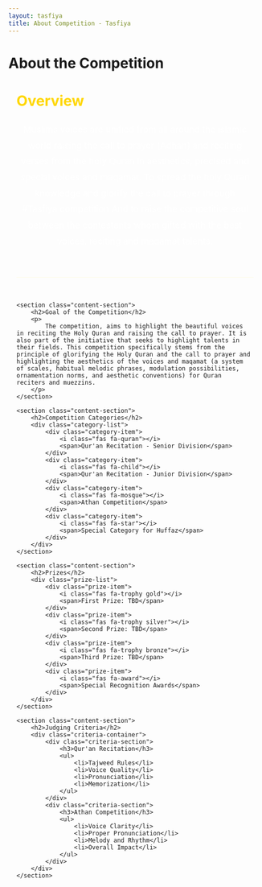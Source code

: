 ```yaml
---
layout: tasfiya
title: About Competition - Tasfiya
---
```


<div class="islamic-decoration">
    <h1>About the Competition</h1>
</div>

<div class="about-content">
    <section class="content-section">
        <h2>Overview</h2>
        <p>
            Muslims voices are unified from all around the islamic world raising the call to prayer (Adhan) and reciting verses from the holy Quran in aesthetics, precised and special voices and maqamat.
            To spread the holy Quran knowledge and glorify the call to prayer through #Tasfiya competition
            And to raise the competitive soul between the contestants whom gifted with the best voices, reciting and maqamat talents.
        </p>
    </section>

    <section class="content-section">
        <h2>Goal of the Competition</h2>
        <p>
            The competition, aims to highlight the beautiful voices in reciting the Holy Quran and raising the call to prayer. It is also part of the initiative that seeks to highlight talents in their fields. This competition specifically stems from the principle of glorifying the Holy Quran and the call to prayer and highlighting the aesthetics of the voices and maqamat (a system of scales, habitual melodic phrases, modulation possibilities, ornamentation norms, and aesthetic conventions) for Quran reciters and muezzins.
        </p>
    </section>

    <section class="content-section">
        <h2>Competition Categories</h2>
        <div class="category-list">
            <div class="category-item">
                <i class="fas fa-quran"></i>
                <span>Qur'an Recitation - Senior Division</span>
            </div>
            <div class="category-item">
                <i class="fas fa-child"></i>
                <span>Qur'an Recitation - Junior Division</span>
            </div>
            <div class="category-item">
                <i class="fas fa-mosque"></i>
                <span>Athan Competition</span>
            </div>
            <div class="category-item">
                <i class="fas fa-star"></i>
                <span>Special Category for Huffaz</span>
            </div>
        </div>
    </section>

    <section class="content-section">
        <h2>Prizes</h2>
        <div class="prize-list">
            <div class="prize-item">
                <i class="fas fa-trophy gold"></i>
                <span>First Prize: TBD</span>
            </div>
            <div class="prize-item">
                <i class="fas fa-trophy silver"></i>
                <span>Second Prize: TBD</span>
            </div>
            <div class="prize-item">
                <i class="fas fa-trophy bronze"></i>
                <span>Third Prize: TBD</span>
            </div>
            <div class="prize-item">
                <i class="fas fa-award"></i>
                <span>Special Recognition Awards</span>
            </div>
        </div>
    </section>

    <section class="content-section">
        <h2>Judging Criteria</h2>
        <div class="criteria-container">
            <div class="criteria-section">
                <h3>Qur'an Recitation</h3>
                <ul>
                    <li>Tajweed Rules</li>
                    <li>Voice Quality</li>
                    <li>Pronunciation</li>
                    <li>Memorization</li>
                </ul>
            </div>
            <div class="criteria-section">
                <h3>Athan Competition</h3>
                <ul>
                    <li>Voice Clarity</li>
                    <li>Proper Pronunciation</li>
                    <li>Melody and Rhythm</li>
                    <li>Overall Impact</li>
                </ul>
            </div>
        </div>
    </section>
</div>

<style>
.about-content {
    max-width: 800px;
    margin: 0 auto;
    padding: 0 1rem;
}

.content-section {
    margin-bottom: 3rem;
    padding-bottom: 2rem;
    border-bottom: 1px solid rgba(255, 215, 0, 0.1);
}

.content-section:last-child {
    border-bottom: none;
}

.content-section h2 {
    color: #ffd700;
    font-size: 1.8rem;
    margin-bottom: 1.5rem;
    position: relative;
}

.content-section p {
    color: rgba(255, 255, 255, 0.9);
    line-height: 1.8;
    font-size: 1.1rem;
    margin-bottom: 1.5rem;
    text-align: center;
}

.category-list, .prize-list {
    display: grid;
    gap: 1.5rem;
    margin-top: 1rem;
}

.category-item, .prize-item {
    display: flex;
    align-items: center;
    justify-content: center;
    gap: 1rem;
    color: rgba(255, 255, 255, 0.9);
    font-size: 1.1rem;
    text-align: center;
}

.category-item i, .prize-item i {
    color: #ffd700;
    font-size: 1.3rem;
    width: 24px;
    text-align: center;
}

.prize-item i.gold { color: #ffd700; }
.prize-item i.silver { color: #C0C0C0; }
.prize-item i.bronze { color: #CD7F32; }

.criteria-container {
    display: grid;
    gap: 2rem;
    margin-top: 1rem;
}

.criteria-section h3 {
    color: #ffd700;
    font-size: 1.3rem;
    margin-bottom: 1rem;
    text-align: center;
}

.criteria-section ul {
    list-style: none;
    padding: 0;
    margin: 0;
    text-align: center;
}

.criteria-section ul li {
    color: rgba(255, 255, 255, 0.9);
    margin-bottom: 0.8rem;
    padding-left: 0;
    position: relative;
    text-align: center;
}

.criteria-section ul li:before {
    display: none;
}

@media (min-width: 768px) {
    .criteria-container {
        grid-template-columns: 1fr 1fr;
    }
}

@media (max-width: 768px) {
    .content-section h2 {
        font-size: 1.5rem;
    }

    .content-section p {
        font-size: 1rem;
        line-height: 1.6;
    }

    .category-item, .prize-item {
        font-size: 1rem;
    }
}
</style> 
